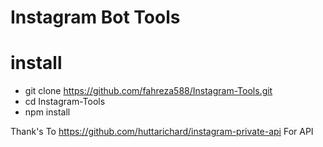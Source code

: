 # Instagram Bot Tools

# install

* git clone https://github.com/fahreza588/Instagram-Tools.git
* cd Instagram-Tools
* npm install

Thank's To https://github.com/huttarichard/instagram-private-api For API
